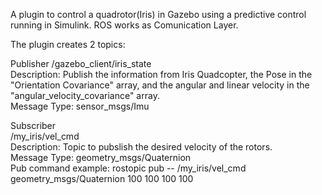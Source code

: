 A plugin to control a quadrotor(Iris) in Gazebo using a predictive control running in Simulink. ROS works as Comunication Layer.  
  
The plugin creates 2 topics:  
  
Publisher
/gazebo_client/iris_state  
Description: Publish the information from Iris Quadcopter, the Pose in the "Orientation Covariance" array, and the angular and linear velocity in the "angular_velocity_covariance" array.  
Message Type: sensor_msgs/Imu  
  
Subscriber  
/my_iris/vel_cmd  
Description: Topic to pubslish the desired velocity of the rotors.  
Message Type: geometry_msgs/Quaternion  
Pub command example: rostopic pub -- /my_iris/vel_cmd geometry_msgs/Quaternion 100 100 100 100

